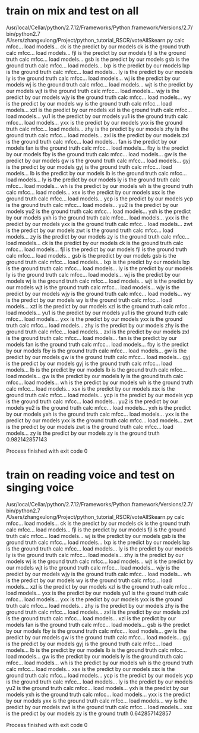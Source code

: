 
# train on mix and test on all 

/usr/local/Cellar/python/2.7.12/Frameworks/Python.framework/Versions/2.7/bin/python2.7 /Users/zhangxulong/Project/python_tutorial_RSCR/voteAllSkearn.py
calc mfcc...
load models...
ck  is the predict by our models
ck  is the ground truth
calc mfcc...
load models...
fjl  is the predict by our models
fjl  is the ground truth
calc mfcc...
load models...
gsb  is the predict by our models
gsb  is the ground truth
calc mfcc...
load models...
lxp  is the predict by our models
lxp  is the ground truth
calc mfcc...
load models...
ly  is the predict by our models
ly  is the ground truth
calc mfcc...
load models...
wj  is the predict by our models
wj  is the ground truth
calc mfcc...
load models...
wjt  is the predict by our models
wjt  is the ground truth
calc mfcc...
load models...
wjy  is the predict by our models
wjy  is the ground truth
calc mfcc...
load models...
wy  is the predict by our models
wy  is the ground truth
calc mfcc...
load models...
xzl  is the predict by our models
xzl  is the ground truth
calc mfcc...
load models...
yu1  is the predict by our models
yu1  is the ground truth
calc mfcc...
load models...
yxx  is the predict by our models
yxx  is the ground truth
calc mfcc...
load models...
zhy  is the predict by our models
zhy  is the ground truth
calc mfcc...
load models...
zxl  is the predict by our models
zxl  is the ground truth
calc mfcc...
load models...
fan  is the predict by our models
fan  is the ground truth
calc mfcc...
load models...
fby  is the predict by our models
fby  is the ground truth
calc mfcc...
load models...
gw  is the predict by our models
gw  is the ground truth
calc mfcc...
load models...
gyj  is the predict by our models
gyj  is the ground truth
calc mfcc...
load models...
lb  is the predict by our models
lb  is the ground truth
calc mfcc...
load models...
ly  is the predict by our models
ly  is the ground truth
calc mfcc...
load models...
wh  is the predict by our models
wh  is the ground truth
calc mfcc...
load models...
xsx  is the predict by our models
xsx  is the ground truth
calc mfcc...
load models...
ycp  is the predict by our models
ycp  is the ground truth
calc mfcc...
load models...
yu2  is the predict by our models
yu2  is the ground truth
calc mfcc...
load models...
yxh  is the predict by our models
yxh  is the ground truth
calc mfcc...
load models...
yxx  is the predict by our models
yxx  is the ground truth
calc mfcc...
load models...
zwt  is the predict by our models
zwt  is the ground truth
calc mfcc...
load models...
zy  is the predict by our models
zy  is the ground truth
calc mfcc...
load models...
ck  is the predict by our models
ck  is the ground truth
calc mfcc...
load models...
fjl  is the predict by our models
fjl  is the ground truth
calc mfcc...
load models...
gsb  is the predict by our models
gsb  is the ground truth
calc mfcc...
load models...
lxp  is the predict by our models
lxp  is the ground truth
calc mfcc...
load models...
ly  is the predict by our models
ly  is the ground truth
calc mfcc...
load models...
wj  is the predict by our models
wj  is the ground truth
calc mfcc...
load models...
wjt  is the predict by our models
wjt  is the ground truth
calc mfcc...
load models...
wjy  is the predict by our models
wjy  is the ground truth
calc mfcc...
load models...
wy  is the predict by our models
wy  is the ground truth
calc mfcc...
load models...
xzl  is the predict by our models
xzl  is the ground truth
calc mfcc...
load models...
yu1  is the predict by our models
yu1  is the ground truth
calc mfcc...
load models...
yxx  is the predict by our models
yxx  is the ground truth
calc mfcc...
load models...
zhy  is the predict by our models
zhy  is the ground truth
calc mfcc...
load models...
zxl  is the predict by our models
zxl  is the ground truth
calc mfcc...
load models...
fan  is the predict by our models
fan  is the ground truth
calc mfcc...
load models...
fby  is the predict by our models
fby  is the ground truth
calc mfcc...
load models...
gw  is the predict by our models
gw  is the ground truth
calc mfcc...
load models...
gyj  is the predict by our models
gyj  is the ground truth
calc mfcc...
load models...
lb  is the predict by our models
lb  is the ground truth
calc mfcc...
load models...
gw  is the predict by our models
ly  is the ground truth
calc mfcc...
load models...
wh  is the predict by our models
wh  is the ground truth
calc mfcc...
load models...
xsx  is the predict by our models
xsx  is the ground truth
calc mfcc...
load models...
ycp  is the predict by our models
ycp  is the ground truth
calc mfcc...
load models...
yu2  is the predict by our models
yu2  is the ground truth
calc mfcc...
load models...
yxh  is the predict by our models
yxh  is the ground truth
calc mfcc...
load models...
yxx  is the predict by our models
yxx  is the ground truth
calc mfcc...
load models...
zwt  is the predict by our models
zwt  is the ground truth
calc mfcc...
load models...
zy  is the predict by our models
zy  is the ground truth
0.982142857143

Process finished with exit code 0

# train on reading voice and test on singing voice

/usr/local/Cellar/python/2.7.12/Frameworks/Python.framework/Versions/2.7/bin/python2.7 /Users/zhangxulong/Project/python_tutorial_RSCR/voteAllSkearn.py
calc mfcc...
load models...
ck  is the predict by our models
ck  is the ground truth
calc mfcc...
load models...
fjl  is the predict by our models
fjl  is the ground truth
calc mfcc...
load models...
wj  is the predict by our models
gsb  is the ground truth
calc mfcc...
load models...
lxp  is the predict by our models
lxp  is the ground truth
calc mfcc...
load models...
ly  is the predict by our models
ly  is the ground truth
calc mfcc...
load models...
zhy  is the predict by our models
wj  is the ground truth
calc mfcc...
load models...
wjt  is the predict by our models
wjt  is the ground truth
calc mfcc...
load models...
wjy  is the predict by our models
wjy  is the ground truth
calc mfcc...
load models...
wh  is the predict by our models
wy  is the ground truth
calc mfcc...
load models...
xzl  is the predict by our models
xzl  is the ground truth
calc mfcc...
load models...
yxx  is the predict by our models
yu1  is the ground truth
calc mfcc...
load models...
yxx  is the predict by our models
yxx  is the ground truth
calc mfcc...
load models...
zhy  is the predict by our models
zhy  is the ground truth
calc mfcc...
load models...
zxl  is the predict by our models
zxl  is the ground truth
calc mfcc...
load models...
xzl  is the predict by our models
fan  is the ground truth
calc mfcc...
load models...
gsb  is the predict by our models
fby  is the ground truth
calc mfcc...
load models...
gw  is the predict by our models
gw  is the ground truth
calc mfcc...
load models...
gyj  is the predict by our models
gyj  is the ground truth
calc mfcc...
load models...
lb  is the predict by our models
lb  is the ground truth
calc mfcc...
load models...
gw  is the predict by our models
ly  is the ground truth
calc mfcc...
load models...
wh  is the predict by our models
wh  is the ground truth
calc mfcc...
load models...
xsx  is the predict by our models
xsx  is the ground truth
calc mfcc...
load models...
ycp  is the predict by our models
ycp  is the ground truth
calc mfcc...
load models...
ly  is the predict by our models
yu2  is the ground truth
calc mfcc...
load models...
yxh  is the predict by our models
yxh  is the ground truth
calc mfcc...
load models...
yxx  is the predict by our models
yxx  is the ground truth
calc mfcc...
load models...
wy  is the predict by our models
zwt  is the ground truth
calc mfcc...
load models...
xsx  is the predict by our models
zy  is the ground truth
0.642857142857

Process finished with exit code 0



